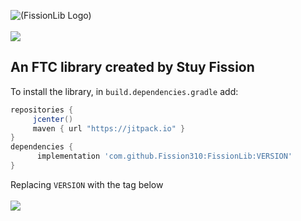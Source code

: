 ![(FissionLib Logo)](https://user-images.githubusercontent.com/61565464/157606765-5610810e-0250-4ae3-8f98-990f39e6ccd0.png)
</br>
</br>
[![](https://jitpack.io/v/Fission310/FissionLib.svg)](https://jitpack.io/#Fission310/FissionLib)
</br>
## An FTC library created by Stuy Fission

To install the library, in `build.dependencies.gradle` add: 
</br>
 
   ```gradle
   repositories { 
        jcenter()
        maven { url "https://jitpack.io" }
   }
   dependencies {
         implementation 'com.github.Fission310:FissionLib:VERSION'
   }
   ```  
Replacing `VERSION` with the tag below
</br>
</br>
[![](https://jitpack.io/v/Fission310/FissionLib.svg)](https://jitpack.io/#Fission310/FissionLib)
